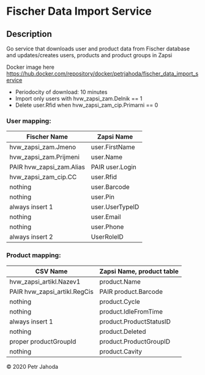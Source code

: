 # Fischer Data Import Service

## Description
Go service that downloads user and product data from Fischer database and updates/creates users, products and product
 groups in Zapsi
 
 Docker image here https://hub.docker.com/repository/docker/petrjahoda/fischer_data_import_service 

* Periodocity of download: 10 minutes
* Import only users with hvw_zapsi_zam.Delnik == 1
* Delete user.Rfid when hvw_zapsi_zam_cip.Primarni == 0
   
### User mapping:

|Fischer Name|Zapsi Name|
|------------------|------------------|
|hvw_zapsi_zam.Jmeno|user.FirstName|
|hvw_zapsi_zam.Prijmeni|user.Name|
|PAIR hvw_zapsi_zam.Alias|PAIR user.Login|
|hvw_zapsi_zam_cip.CC|user.Rfid|
|nothing|user.Barcode|
|nothing|user.Pin|
|always insert 1|user.UserTypeID|
|nothing|user.Email|
|nothing|user.Phone|
|always insert 2|UserRoleID|

### Product mapping:
    
|CSV Name|Zapsi Name, product table|
|------------------|------------------|
|hvw_zapsi_artikl.Nazev1|product.Name|
|PAIR hvw_zapsi_artikl.RegCis|PAIR product.Barcode|
|nothing|product.Cycle|
|nothing|product.IdleFromTime|
|always insert 1|product.ProductStatusID|
|nothing|product.Deleted|
|proper productGroupId|product.ProductGroupID|
|nothing|product.Cavity|


© 2020 Petr Jahoda
